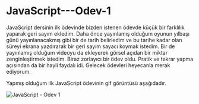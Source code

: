 # JavaScript---Odev-1

JavaScript dersinin ilk ödevinde bizden istenen ödevde küçük bir farklılık yaparak geri sayım ekledim. Daha önce yayınlamış olduğum oyunun yılbaşı günü yayınlanacakmış gibi bir de tarih belirledim ve bu tarihe kadar olan süreyi ekrana yazdırarak bir geri sayım sayacı koymak istedim. Bir de yayınlamış olduğum videoyu da ekleyerek görsel açıdan bir miktar zenginleştirmek istedim. Biraz zorlayıcı bir ödev oldu. Pratik ve tekrar yapma açısından da bir hayli faydalı idi. Gelecek ödevleri heyecanla merak ediyorum.

Yapmış olduğum ilk JavaScript ödevinin gif görüntüsü aşağıdadır.


![JavaScript - Odev 1](https://user-images.githubusercontent.com/78867392/131381570-ff005405-811c-4a28-ac3d-01c58bfb368c.gif)
